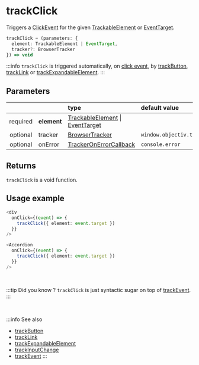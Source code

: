 # trackClick

Triggers a [ClickEvent](/taxonomy/events/ClickEvent.md) for the given [TrackableElement](/tracking/core-concepts/elements.md#trackable-elements) or [EventTarget](https://developer.mozilla.org/en-US/docs/Web/API/EventTarget).  

```typescript
trackClick = (parameters: {
  element: TrackableElement | EventTarget,
  tracker?: BrowserTracker
}) => void
```

:::info
`trackClick` is triggered automatically, on [click event](https://developer.mozilla.org/en-US/docs/Web/API/Element/click_event), by [trackButton](/tracking/api-reference/location-trackers/trackButton.md), [trackLink](/tracking/api-reference/location-trackers/trackLink.md) or [trackExpandableElement](/tracking/api-reference/location-trackers/trackExpandableElement.md).
:::

## Parameters
|          |             | type                                                                                                                                                      | default value
| :-:      | :--         | :--                                                                                                                                                       | :--           
| required | **element** | [TrackableElement](/tracking/core-concepts/elements.md#trackable-elements) \| [EventTarget](https://developer.mozilla.org/en-US/docs/Web/API/EventTarget) |
| optional | tracker     | [BrowserTracker](/tracking/api-reference/interfaces/BrowserTracker.md)                                                                                    | `window.objectiv.tracker`
| optional | onError     | [TrackerOnErrorCallback](/tracking/api-reference/interfaces/TrackerOnErrorCallback.md)                                                                    | `console.error`

## Returns
`trackClick` is a void function.

## Usage example

```typescript jsx
<div
  onClick={(event) => {
    trackClick({ element: event.target })
  }}
/>
```

```typescript jsx
<Accordion
  onClick={(event) => {
    trackClick({ element: event.target })
  }}
/>
```

<br />

:::tip Did you know ?
`trackClick` is just syntactic sugar on top of [trackEvent](/tracking/api-reference/low-level/trackEvent.md).
:::

<br />

:::info See also
- [trackButton](/tracking/api-reference/location-trackers/trackButton.md)
- [trackLink](/tracking/api-reference/location-trackers/trackLink.md) 
- [trackExpandableElement](/tracking/api-reference/location-trackers/trackExpandableElement.md)
- [trackInputChange](/tracking/api-reference/event-trackers/trackInputChange.md)
- [trackEvent](/tracking/api-reference/low-level/trackEvent.md)
:::
